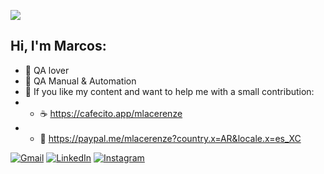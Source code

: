 ![](https://komarev.com/ghpvc/?username=mlacerenze&color=006bed)

## Hi, I'm Marcos:

- 🤟 QA lover
- 🐍 QA Manual & Automation
- 🤖 If you like my content and want to help me with a small contribution:
- - ☕ https://cafecito.app/mlacerenze
- - 🍭 https://paypal.me/mlacerenze?country.x=AR&locale.x=es_XC


[![Gmail](https://img.shields.io/badge/-GMAIL-DDDDDD?style=for-the-badge&logo=gmail&logoColor=white)](mailto:marklacer@gmail.com)
[![LinkedIn](https://img.shields.io/badge/-LINKEDIN-125D98?style=for-the-badge&logo=linkedin&logoColor=white)](https://www.linkedin.com/in/mlacerenze/)
[![Instagram](https://img.shields.io/badge/-INSTAGRAM-F5A962?style=for-the-badge&logo=instagram&logoColor=white)](https://www.instagram.com/mlacerenze/)
